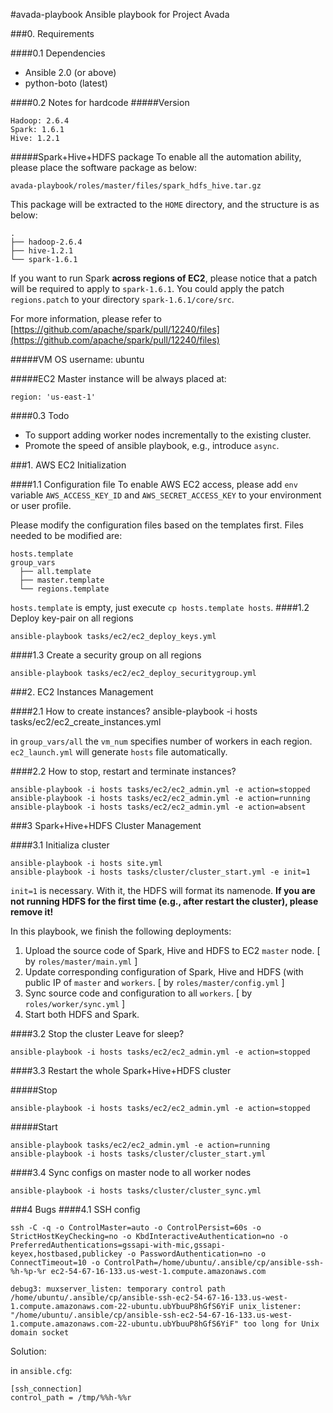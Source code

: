 #avada-playbook
Ansible playbook for Project Avada

###0. Requirements

####0.1 Dependencies

* Ansible 2.0 (or above)
* python-boto (latest)

####0.2 Notes for hardcode
#####Version
    
    Hadoop: 2.6.4
    Spark: 1.6.1
    Hive: 1.2.1

#####Spark+Hive+HDFS package
To enable all the automation ability, please place the software package as below:
  
    avada-playbook/roles/master/files/spark_hdfs_hive.tar.gz

This package will be extracted to the `HOME` directory, and the structure is as below:

    .
    ├── hadoop-2.6.4
    ├── hive-1.2.1
    └── spark-1.6.1

If you want to run Spark **across regions of EC2**, please notice that a patch will be required to apply to `spark-1.6.1`. You could apply the patch `regions.patch` to your directory `spark-1.6.1/core/src`. 

For more information, please refer to [https://github.com/apache/spark/pull/12240/files](https://github.com/apache/spark/pull/12240/files)

#####VM OS
    username: ubuntu

#####EC2
Master instance will be always placed at: 

    region: 'us-east-1'

####0.3 Todo

* To support adding worker nodes incrementally to the existing cluster.
* Promote the speed of ansible playbook, e.g., introduce `async`.

###1. AWS EC2 Initialization

####1.1 Configuration file
To enable AWS EC2 access, please add `env` variable `AWS_ACCESS_KEY_ID` and `AWS_SECRET_ACCESS_KEY` to your environment or user profile.

Please modify the configuration files based on the templates first. Files needed to be modified are:
  
    hosts.template
    group_vars
      ├── all.template
      ├── master.template
      └── regions.template

`hosts.template` is empty, just execute `cp hosts.template hosts`. 
####1.2 Deploy key-pair on all regions

    ansible-playbook tasks/ec2/ec2_deploy_keys.yml

####1.3 Create a security group on all regions
  
    ansible-playbook tasks/ec2/ec2_deploy_securitygroup.yml

###2. EC2 Instances Management
  
####2.1 How to create instances? 
    ansible-playbook -i hosts tasks/ec2/ec2_create_instances.yml

in `group_vars/all` the `vm_num` specifies number of workers in each region. `ec2_launch.yml` will generate `hosts` file automatically.

####2.2 How to stop, restart and terminate instances?

    ansible-playbook -i hosts tasks/ec2/ec2_admin.yml -e action=stopped
    ansible-playbook -i hosts tasks/ec2/ec2_admin.yml -e action=running
    ansible-playbook -i hosts tasks/ec2/ec2_admin.yml -e action=absent

###3 Spark+Hive+HDFS Cluster Management

####3.1 Initializa cluster

    ansible-playbook -i hosts site.yml
    ansible-playbook -i hosts tasks/cluster/cluster_start.yml -e init=1

`init=1` is necessary. With it, the HDFS will format its namenode. **If you are not running HDFS for the first time (e.g., after restart the cluster), please remove it!**

In this playbook, we finish the following deployments:

1. Upload the source code of Spark, Hive and HDFS to EC2 `master` node. [ by `roles/master/main.yml` ]
2. Update corresponding configuration of Spark, Hive and HDFS (with public IP of `master` and `workers`. [ by `roles/master/config.yml` ]
3. Sync source code and configuration to all `workers`. [ by `roles/worker/sync.yml` ]
4. Start both HDFS and Spark.

####3.2 Stop the cluster
Leave for sleep?

    ansible-playbook -i hosts tasks/ec2/ec2_admin.yml -e action=stopped

####3.3 Restart the whole Spark+Hive+HDFS cluster

#####Stop

    ansible-playbook -i hosts tasks/ec2/ec2_admin.yml -e action=stopped

#####Start
    
    ansible-playbook tasks/ec2/ec2_admin.yml -e action=running
    ansible-playbook -i hosts tasks/cluster/cluster_start.yml

####3.4 Sync configs on master node to all worker nodes

    ansible-playbook -i hosts tasks/cluster/cluster_sync.yml

###4 Bugs
####4.1 SSH config
    
    ssh -C -q -o ControlMaster=auto -o ControlPersist=60s -o StrictHostKeyChecking=no -o KbdInteractiveAuthentication=no -o PreferredAuthentications=gssapi-with-mic,gssapi-keyex,hostbased,publickey -o PasswordAuthentication=no -o ConnectTimeout=10 -o ControlPath=/home/ubuntu/.ansible/cp/ansible-ssh-%h-%p-%r ec2-54-67-16-133.us-west-1.compute.amazonaws.com
    
    debug3: muxserver_listen: temporary control path /home/ubuntu/.ansible/cp/ansible-ssh-ec2-54-67-16-133.us-west-1.compute.amazonaws.com-22-ubuntu.ubYbuuP8hGfS6YiF unix_listener: "/home/ubuntu/.ansible/cp/ansible-ssh-ec2-54-67-16-133.us-west-1.compute.amazonaws.com-22-ubuntu.ubYbuuP8hGfS6YiF" too long for Unix domain socket

Solution:

in `ansible.cfg`:

    [ssh_connection]
    control_path = /tmp/%%h-%%r
    



